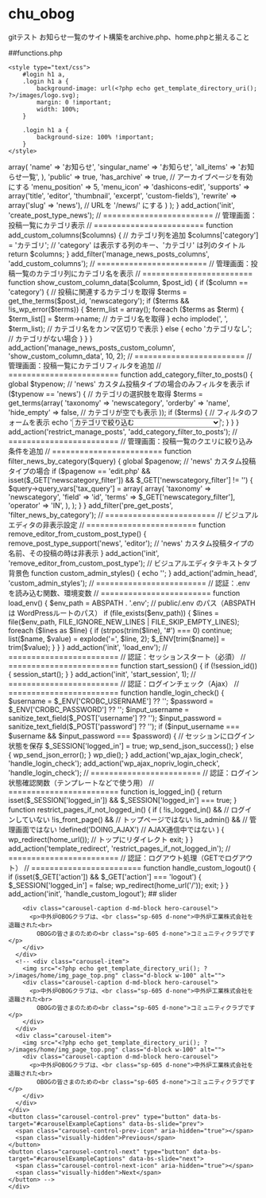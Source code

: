 # chu_obog

gitテスト
お知らせ一覧のサイト構築をarchive.php、home.phpと揃えること

##functions.php
<?php

/**
 * custom_theme functions and definitions
 *
 * @link https://developer.wordpress.org/themes/basics/theme-functions/
 *
 * @package custom_theme
 */

// ========================
// スタイル設定
// ========================
function custom_theme_enqueue_styles()
{
    wp_enqueue_style(
        'custom-style',
        get_template_directory_uri() . '/assets/sass/style.css',
        array(),
        filemtime(get_template_directory() . '/assets/sass/style.css')
    );
}
add_action('wp_enqueue_scripts', 'custom_theme_enqueue_styles');


// ========================
// 管理画面：ロゴ設定
// ========================
function my_login_logo()
{ ?>
    <style type="text/css">
        #login h1 a,
        .login h1 a {
            background-image: url(<?php echo get_template_directory_uri(); ?>/images/logo.svg);
            margin: 0 !important;
            width: 100%;
        }

        .login h1 a {
            background-size: 100% !important;
        }
    </style>
<?php }
add_action('login_enqueue_scripts', 'my_login_logo');


// ========================
// 管理画面：投稿タイプ
// ========================
function create_post_type_news()
{
    register_post_type(
        'news',
        array(
            'labels' => array(
                'name'          => 'お知らせ',
                'singular_name' => 'お知らせ',
                'all_items'     => 'お知らせ一覧',
            ),
            'public'       => true,
            'has_archive'  => true, // アーカイブページを有効にする
            'menu_position' => 5,
            'menu_icon'    => 'dashicons-edit',
            'supports'     => array('title', 'editor', 'thumbnail', 'excerpt', 'custom-fields'),
            'rewrite'      => array('slug' => 'news'), // URLを '/news/' にする
        )
    );
}
add_action('init', 'create_post_type_news');


// ========================
// 管理画面：投稿一覧にカテゴリ表示
// ========================
function add_custom_columns($columns)
{
    // カテゴリ列を追加
    $columns['category'] = 'カテゴリ'; // 'category' は表示する列のキー、'カテゴリ' は列のタイトル

    return $columns;
}
add_filter('manage_news_posts_columns', 'add_custom_columns');


// ========================
// 管理画面：投稿一覧のカテゴリ列にカテゴリ名を表示
// ========================
function show_custom_column_data($column, $post_id)
{
    if ($column == 'category') {
        // 投稿に関連するカテゴリを取得
        $terms = get_the_terms($post_id, 'newscategory');
        if ($terms && !is_wp_error($terms)) {
            $term_list = array();
            foreach ($terms as $term) {
                $term_list[] = $term->name; // カテゴリ名を取得
            }
            echo implode(', ', $term_list); // カテゴリ名をカンマ区切りで表示
        } else {
            echo 'カテゴリなし'; // カテゴリがない場合
        }
    }
}
add_action('manage_news_posts_custom_column', 'show_custom_column_data', 10, 2);


// ========================
// 管理画面：投稿一覧にカテゴリフィルタを追加
// ========================
function add_category_filter_to_posts()
{
    global $typenow;

    // 'news' カスタム投稿タイプの場合のみフィルタを表示
    if ($typenow == 'news') {
        // カテゴリの選択肢を取得
        $terms = get_terms(array(
            'taxonomy' => 'newscategory',
            'orderby' => 'name',
            'hide_empty' => false, // カテゴリが空でも表示
        ));

        if ($terms) {
            // フィルタのフォームを表示
            echo '<select name="newscategory_filter" id="newscategory_filter">';
            echo '<option value="">カテゴリで絞り込む</option>';
            foreach ($terms as $term) {
                echo '<option value="' . esc_attr($term->term_id) . '" ' . selected($_GET['newscategory_filter'], $term->term_id, false) . '>' . esc_html($term->name) . '</option>';
            }
            echo '</select>';
        }
    }
}
add_action('restrict_manage_posts', 'add_category_filter_to_posts');



// ========================
// 管理画面：投稿一覧のクエリに絞り込み条件を追加
// ========================
function filter_news_by_category($query)
{
    global $pagenow;

    // 'news' カスタム投稿タイプの場合
    if ($pagenow == 'edit.php' && isset($_GET['newscategory_filter']) && $_GET['newscategory_filter'] != '') {
        $query->query_vars['tax_query'] = array(
            array(
                'taxonomy' => 'newscategory',
                'field' => 'id',
                'terms' => $_GET['newscategory_filter'],
                'operator' => 'IN',
            ),
        );
    }
}
add_filter('pre_get_posts', 'filter_news_by_category');



// ========================
// ビジュアルエディタの非表示設定
// ========================
function remove_editor_from_custom_post_type()
{
    remove_post_type_support('news', 'editor'); // 'news' カスタム投稿タイプの名前、その投稿の時は非表示
}
add_action('init', 'remove_editor_from_custom_post_type');
// ビジュアルエディタテキストタブ背景色
function custom_admin_styles()
{
    echo '<style>
        /* テキストタブの背景を黒に変更 */
        .wp-editor-area {
            background-color: #353535 !important;
            color: #fff !important; /* テキスト色を白に変更 */
        }
        .wp-editor-tabs .wp-tab-active {
            background-color: #333 !important; /* アクティブタブの背景色 */
        }
    </style>';
}
add_action('admin_head', 'custom_admin_styles');


// ========================
// 認証：.env を読み込む関数、環境変数
// ========================
function load_env()
{
    $env_path = ABSPATH . '.env'; // public/.env のパス（ABSPATH は WordPressルートのパス）
    if (file_exists($env_path)) {
        $lines = file($env_path, FILE_IGNORE_NEW_LINES | FILE_SKIP_EMPTY_LINES);
        foreach ($lines as $line) {
            if (strpos(trim($line), '#') === 0) continue;
            list($name, $value) = explode('=', $line, 2);
            $_ENV[trim($name)] = trim($value);
        }
    }
}
add_action('init', 'load_env');


// ========================
// 認証：セッションスタート（必須）
// ========================
function start_session()
{
    if (!session_id()) {
        session_start();
    }
}
add_action('init', 'start_session', 1);


// ========================
// 認証：ログインチェック（Ajax）
// ========================
function handle_login_check()
{
    $username = $_ENV['CROBC_USERNAME'] ?? '';
    $password = $_ENV['CROBC_PASSWORD'] ?? '';

    $input_username = sanitize_text_field($_POST['username'] ?? '');
    $input_password = sanitize_text_field($_POST['password'] ?? '');

    if ($input_username === $username && $input_password === $password) {
        // セッションにログイン状態を保存
        $_SESSION['logged_in'] = true;
        wp_send_json_success();
    } else {
        wp_send_json_error();
    }

    wp_die();
}
add_action('wp_ajax_login_check', 'handle_login_check');
add_action('wp_ajax_nopriv_login_check', 'handle_login_check');


// ========================
// 認証：ログイン状態確認関数（テンプレートなどで使う用）
// ========================
function is_logged_in()
{
    return isset($_SESSION['logged_in']) && $_SESSION['logged_in'] === true;
}

function restrict_pages_if_not_logged_in()
{
    if (
        !is_logged_in() &&                         // ログインしていない
        !is_front_page() &&                        // トップページではない
        !is_admin() &&                             // 管理画面ではない
        !defined('DOING_AJAX')                     // AJAX通信中ではない
    ) {
        wp_redirect(home_url());                  // トップにリダイレクト
        exit;
    }
}
add_action('template_redirect', 'restrict_pages_if_not_logged_in');


// ========================
// 認証：ログアウト処理（GETでログアウト）
// ========================
function handle_custom_logout()
{
    if (isset($_GET['action']) && $_GET['action'] === 'logout') {
        $_SESSION['logged_in'] = false;
        wp_redirect(home_url('/'));
        exit;
    }
}
add_action('init', 'handle_custom_logout');

## slider
<!-- スライダー -->
<section id="home">
  <div id="carouselExampleCaptions" class="carousel slide" data-bs-ride="carousel" data-bs-interval="3000" style="z-index:2000;">

    <!-- <div class="carousel-indicators">
      <button type="button" data-bs-target="#carouselExampleCaptions" data-bs-slide-to="0" class="active" aria-current="true" aria-label="Slide 1"></button>
      <button type="button" data-bs-target="#carouselExampleCaptions" data-bs-slide-to="1" aria-label="Slide 2"></button>
      <button type="button" data-bs-target="#carouselExampleCaptions" data-bs-slide-to="2" aria-label="Slide 3"></button>
    </div> -->
    <div class="carousel-inner">
      <div class="carousel-item active">
        <img src="<?php echo get_template_directory_uri(); ?>/images/home/img_page_top.png" class="d-block w-100" alt="">
        <div class="carousel-caption d-md-block hero-carousel">
          <p>中外炉OBOGクラブは、<br class="sp-605 d-none">中外炉工業株式会社を退職された<br>
            OBOGの皆さまのための<br class="sp-605 d-none">コミュニティクラブです</p>
        </div>
      </div>
      <!-- <div class="carousel-item">
        <img src="<?php echo get_template_directory_uri(); ?>/images/home/img_page_top.png" class="d-block w-100" alt="">
        <div class="carousel-caption d-md-block hero-carousel">
          <p>中外炉OBOGクラブは、<br class="sp-605 d-none">中外炉工業株式会社を退職された<br>
            OBOGの皆さまのための<br class="sp-605 d-none">コミュニティクラブです</p>
        </div>
      </div>
      <div class="carousel-item">
        <img src="<?php echo get_template_directory_uri(); ?>/images/home/img_page_top.png" class="d-block w-100" alt="">
        <div class="carousel-caption d-md-block hero-carousel">
          <p>中外炉OBOGクラブは、<br class="sp-605 d-none">中外炉工業株式会社を退職された<br>
            OBOGの皆さまのための<br class="sp-605 d-none">コミュニティクラブです</p>
        </div>
      </div>
    </div>
    <button class="carousel-control-prev" type="button" data-bs-target="#carouselExampleCaptions" data-bs-slide="prev">
      <span class="carousel-control-prev-icon" aria-hidden="true"></span>
      <span class="visually-hidden">Previous</span>
    </button>
    <button class="carousel-control-next" type="button" data-bs-target="#carouselExampleCaptions" data-bs-slide="next">
      <span class="carousel-control-next-icon" aria-hidden="true"></span>
      <span class="visually-hidden">Next</span>
    </button> -->
    </div>
</section>